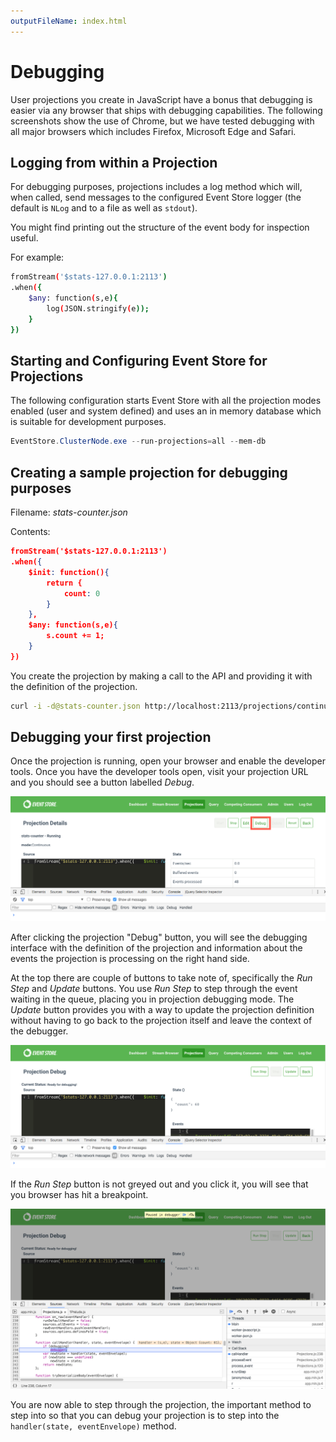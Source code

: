 ```yaml
---
outputFileName: index.html
---
```


# Debugging

User projections you create in JavaScript have a bonus that debugging is easier via any browser that ships with debugging capabilities. The following screenshots show the use of Chrome, but we have tested debugging with all major browsers which includes Firefox, Microsoft Edge and Safari.

## Logging from within a Projection

For debugging purposes, projections includes a log method which will, when called, send messages to the configured Event Store logger (the default is `NLog` and to a file as well as `stdout`).

You might find printing out the structure of the event body for inspection useful.

For example:

```bash
fromStream('$stats-127.0.0.1:2113')
.when({
    $any: function(s,e){
        log(JSON.stringify(e));
    }
})
```

## Starting and Configuring Event Store for Projections

The following configuration starts Event Store with all the projection modes enabled (user and system defined) and uses an in memory database which is suitable for development purposes.

```powershell
EventStore.ClusterNode.exe --run-projections=all --mem-db
```

## Creating a sample projection for debugging purposes

Filename: _stats-counter.json_

Contents:

```json
fromStream('$stats-127.0.0.1:2113')
.when({
    $init: function(){
        return {
            count: 0
        }
    },
    $any: function(s,e){
        s.count += 1;
    }
})
```

You create the projection by making a call to the API and providing it with the definition of the projection.

```bash
curl -i -d@stats-counter.json http://localhost:2113/projections/continuous?name=stats-counter%26type=js%26enabled=true%26emit=true%26trackemittedstreams=true -u admin:changeit
```

<!-- TODO: Where are these images? -->

## Debugging your first projection

Once the projection is running, open your browser and enable the developer tools. Once you have the developer tools open, visit your projection URL and you should see a button labelled _Debug_.

![Projections Debugging Part 1](/assets/projections_debugging_part_1.png)

After clicking the projection "Debug" button, you will see the debugging interface with the definition of the projection and information about the events the projection is processing on the right hand side.

At the top there are couple of buttons to take note of, specifically the _Run Step_ and _Update_ buttons. You use _Run Step_ to step through the event waiting in the queue, placing you in projection debugging mode. The _Update_ button provides you with a way to update the projection definition without having to go back to the projection itself and leave the context of the debugger.

![Projections Debugging Part 2](/assets/projections_debugging_part_2.png)

If the _Run Step_ button is not greyed out and you click it, you will see that you browser has hit a breakpoint.

![Projections Debugging Part 3](/assets/projections_debugging_part_3.png)

You are now able to step through the projection, the important method to step into so that you can debug your projection is to step into the `handler(state, eventEnvelope)` method.

